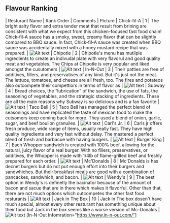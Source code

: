## Flavour Ranking

| Resturant Name | Rank Order | Comments | Picture 
| Chick-fil-A  | 1 | The bright salty flavor and extra tender meat that result from brining are consistent with what we expect from this chicken-focused fast food chain! Chick-fil-A sauce has a smoky, sweet, creamy flavor that can be slightly compared to BBQ sauce. In fact, Chick-fil-A sauce was created when BBQ sauce was accidentally mixed with a honey mustard recipe that was prepared. | <img title="a title" alt="Alt text" src="/images/chickfila.PNG">
| Chipotle | 2 | Chipotle's menu has mutliple ingredients to create an indivudal plate with very flavorul and good quality meat and vegetables. The Chips at Chipotle is very popular and liked amongst the cusutomers | <img title="a title" alt="Alt text" src="/images/chipotle.PNG">
| In-N-Out | 3 | Their patties are free of additives, fillers, and preservatives of any kind. But it's just not the meat. The lettuce, tomatoes, and cheese are all fresh, too. The fires and potateos also outcompete their compettiors in terms of flavor as | <img title="a title" alt="Alt text" src="/images/In-N-out.PNG">
| Subway  |  4  |   Bread choices, the “lubrication” of the sandwich, the use of fats, the seasoning of vegetables, and the strategic stacking of ingredients. These are all the main reasons why Subway is so delicious and is a fan favorite |  <img title="a title" alt="Alt text" src="/images/ssubway.PNG">
| Taco Bell | 5  | Taco Bell has managed the perfect blend of seasonings and have replicated the taste of mexican food to make the cutsomers keep coming back for more. They used a blend of onion, garlic, sugar, and beef boullon granuiles. | <img title="a title" alt="Alt text" src="/images/tacobell.PNG">
| Carl's Jr. | 6 | Carls jr offers fresh produce, wide range of items, usually really fast. They have high quality ingredients and very fast without delay. The mastered a perfect blend of fresh and barbacue with having burgers. | <img title="a title" alt="Alt text" src="/images/carls.PNG">
| Burger King | 7 | Each Whopper sandwich is created with 100% beef, allowing for the natural, juicy flavor of a real burger. With no fillers, preservatives, or additives, the Whopper is made with 1/4lb of flame-grilled beef and freshly prepared for each order. | <img title="a title" alt="Alt text" src="/images/burgerking.PNG">
| Mc'Donalds | 8 | Mc'Donalds is has decnet burgers but do not put enough effort into their burgers and sandwhiches. But their breakfast meals are good with a combination of pancackes, sandwhich, and bacon. | <img title="a title" alt="Alt text" src="/images/mcodnals.PNG">
| Wendy's | 9 | The best option in Wendy's is definetly the bacinator because of the amount of bacon and sacue that are in there which makes it flavorful. Other than that, there are not much options which outcompetes the other fast food resturants |  <img title="a title" alt="Alt text" src="/images/wendyhs.PNG">
| Jack in The Box | 10 | Jack in The box dosen't have much special, almost every other resturant has something unique about their food but Jack in the box seems like a worse version of Mc-Donalds | <img title="a title" alt="Alt text" src="/images/jack.PNG">
[In-N-Out Infomration="https://www.in-n-out.com/"]


